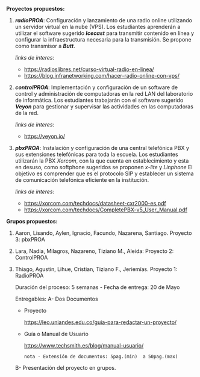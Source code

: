 **Proyectos propuestos:**
1. **_radioPROA_**: Configuración y lanzamiento de una radio online utilizando un servidor virtual en la nube (VPS). Los estudiantes aprenderán a utilizar el software sugerido _**Icecast**_ para transmitir contenido en línea y configurar la infraestructura necesaria para la transmisión. Se propone como transmisor a _**Butt**_.

   _links de interes:_
      * https://radioslibres.net/curso-virtual-radio-en-linea/
      * https://blog.infranetworking.com/hacer-radio-online-con-vps/
   
2. _**controlPROA**_: Implementación y configuración de un software de control y administración de computadoras en la red LAN del laboratorio de informática. Los estudiantes trabajarán con el software sugerido _**Veyon**_ para gestionar y supervisar las actividades en las computadoras de la red.

   _links de interes:_
      * https://veyon.io/
        
3. _**pbxPROA**_: Instalación y configuración de una central telefónica PBX y sus extensiones telefónicas para toda la escuela. Los estudiantes utilizarán la PBX _Xorcom_, con la que cuenta en establecimiento y esta en desuso, como softphone sugeridos se proponen _x-lite_ y _Linphone_  El objetivo es comprender que es el protocolo SIP y establecer un sistema de comunicación telefónica eficiente en la institución.

   _links de interes:_
    * https://xorcom.com/techdocs/datasheet-cxr2000-es.pdf
    * https://xorcom.com/techdocs/CompletePBX-v5_User_Manual.pdf

**Grupos propuestos:**  
  1. Aaron, Lisando, Aylen, Ignacio, Facundo, Nazarena, Santiago. Proyecto 3: pbxPROA
  2. Lara, Nadia, Milagros, Nazareno, Tiziano M., Aleida: Proyecto 2: ControlPROA 
  3. Thiago, Agustín, Lihue, Cristian, Tiziano F., Jeriemías. Proyecto 1: RadioPROA

     Duración del proceso: 5 semanas - Fecha de entrega: 20 de Mayo

     Entregables:
     A- Dos Documentos

        * Proyecto

           https://leo.uniandes.edu.co/guia-para-redactar-un-proyecto/
        
        * Guía o  Manual de Usuario

             https://www.techsmith.es/blog/manual-usuario/
        
              nota - Extensión de documentos: 5pag.(min)  a 50pag.(max)
   
      B- Presentación del proyecto en grupos.  
     
